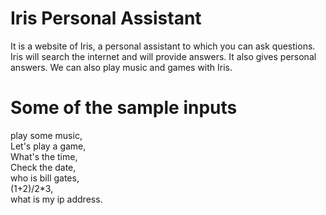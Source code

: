 # Iris Personal Assistant
It is a website of Iris, a personal assistant to which you can ask questions. Iris will search the internet and will provide answers. It also gives personal answers. We can also play music and games with Iris.
# Some of the sample inputs
  play some music,    
  Let's play a game,   
  What's the time,   
  Check the date,   
  who is bill gates,   
  (1+2)/2*3,   
  what is my ip address.
